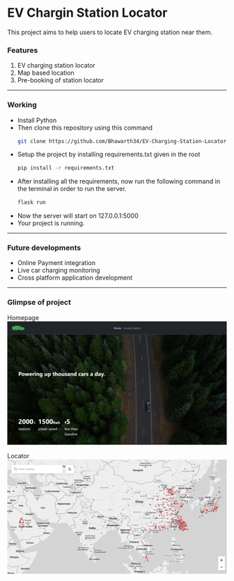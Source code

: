 
# EV Chargin Station Locator

This project aims to help users to locate EV charging station near them.

### Features
1. EV charging station locator
2. Map based location
3. Pre-booking of station locator
--------------
### Working
* Install Python
* Then clone this repository using this command
    ```bash
    git clone https://github.com/Bhawarth34/EV-Charging-Station-Locator
    ```
 * Setup the project by installing requirements.txt given in the root
    ```bash
    pip install -r requirements.txt
    ```
* After installing all the requirements, now run the following command in the terminal in order to run the server.
    ```bash
    flask run
    ```
* Now the server will start on 127.0.0.1:5000
* Your project is running.
--------
### Future developments
* Online Payment integration
* Live car charging monitoring
* Cross platform application development
-----------------
### Glimpse of project
Homepage
![picture alt](./static/homepage.png "HomePage")

Locator
![picture alt](./static/locator.png "Locator")
